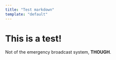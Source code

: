 ```yaml
---
title: "Test markdown"
template: "default"
---
```


# This is a test!

Not of the emergency broadcast system, **THOUGH**.
